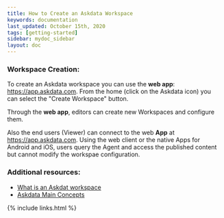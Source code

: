 ```yaml
---
title: How to Create an Askdata Workspace
keywords: documentation
last_updated: October 15th, 2020
tags: [getting-started]
sidebar: mydoc_sidebar
layout: doc
---
```


### Workspace Creation:

To create an Askdata workspace you can use the **web app**: <https://app.askdata.com>. From the home (click on the Askdata icon) you can select the "Create Workspace" button.

Through the **web app**, editors can create new Workspaces and configure them.  

Also the end users (Viewer) can connect to the web **App** at <https://app.askdata.com>. Using the web client or the native Apps for Android and iOS, users query the Agent and access the published content but cannot modify the workspae configuration.  

### Additional resources:

* [What is an Askdat workspace](/docs/what-is-an-askdata-agent)
* [Askdata Main Concepts](/docs/main-concepts)

{% include links.html %}
